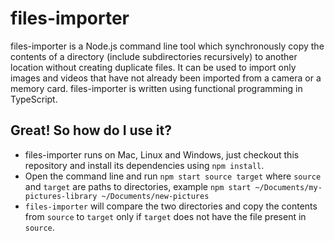 # files-importer

files-importer is a Node.js command line tool which synchronously copy the contents of a directory (include subdirectories recursively) to another location without creating duplicate files. It can be used to import only images and videos that have not already been imported from a camera or a memory card.
files-importer is written using functional programming in TypeScript.

## Great! So how do I use it?

- files-importer runs on Mac, Linux and Windows, just checkout this repository and install its dependencies using `npm install`.
- Open the command line and run `npm start source target` where `source` and `target` are paths to directories, example `npm start ~/Documents/my-pictures-library ~/Documents/new-pictures`
- `files-importer` will compare the two directories and copy the contents from `source` to `target` only if `target` does not have the file present in `source`.
